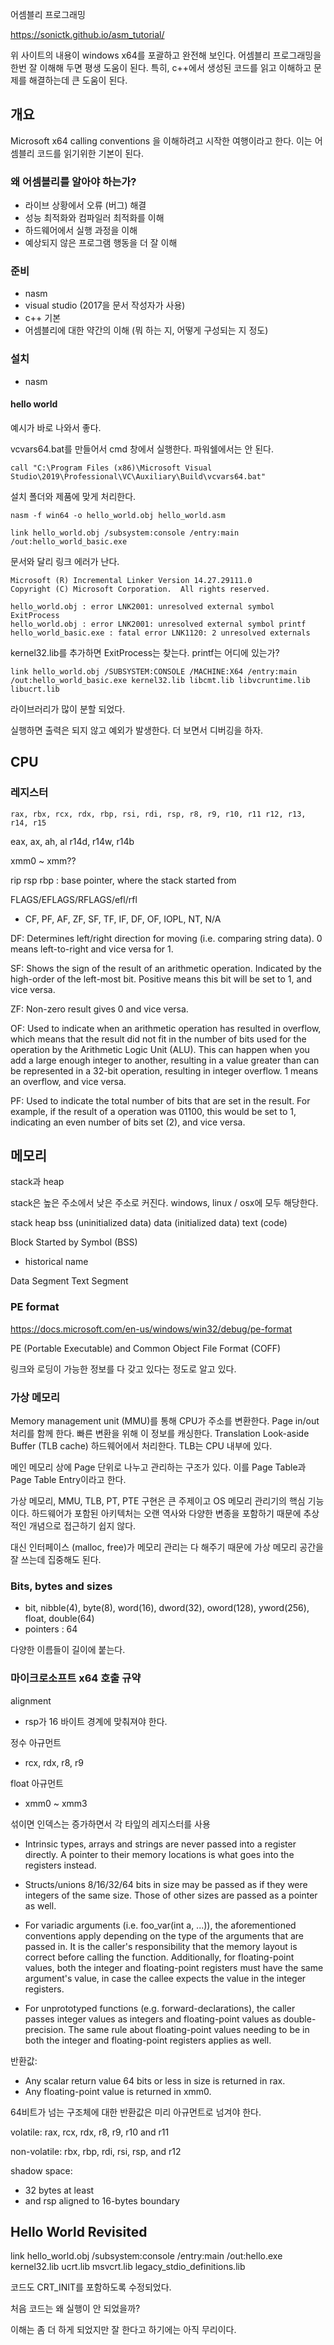 어셈블리 프로그래밍 

https://sonictk.github.io/asm_tutorial/

위 사이트의 내용이 windows x64를 포괄하고 완전해 보인다. 어셈블리 프로그래밍을 한번 잘 이해해 두면 평생 도움이 된다. 
특히, c++에서 생성된 코드를 읽고 이해하고 문제를 해결하는데 큰 도움이 된다. 


## 개요 

Microsoft x64 calling conventions 을 이해하려고 시작한 여행이라고 한다. 이는 어셈블리 코드를 읽기위한 기본이 된다. 

### 왜 어셈블리를 알아야 하는가? 

- 라이브 상황에서 오류 (버그) 해결
- 성능 최적화와 컴파일러 최적화를 이해
- 하드웨어에서 실행 과정을 이해 
- 예상되지 않은 프로그램 행동을 더 잘 이해

### 준비 

- nasm 
- visual studio (2017을 문서 작성자가 사용) 
- c++ 기본 
- 어셈블리에 대한 약간의 이해 (뭐 하는 지, 어떻게 구성되는 지 정도)

### 설치 

- nasm 

#### hello world 

예시가 바로 나와서 좋다. 

vcvars64.bat를 만들어서 cmd 창에서 실행한다. 파워쉘에서는 안 된다. 
```
call "C:\Program Files (x86)\Microsoft Visual Studio\2019\Professional\VC\Auxiliary\Build\vcvars64.bat"
```
설치 폴더와 제품에 맞게 처리한다. 

```
nasm -f win64 -o hello_world.obj hello_world.asm
```

```
link hello_world.obj /subsystem:console /entry:main /out:hello_world_basic.exe
```

문서와 달리 링크 에러가 난다. 
```
Microsoft (R) Incremental Linker Version 14.27.29111.0
Copyright (C) Microsoft Corporation.  All rights reserved.

hello_world.obj : error LNK2001: unresolved external symbol ExitProcess
hello_world.obj : error LNK2001: unresolved external symbol printf
hello_world_basic.exe : fatal error LNK1120: 2 unresolved externals
```

kernel32.lib를 추가하면 ExitProcess는 찾는다. 
printf는 어디에 있는가? 

```
link hello_world.obj /SUBSYSTEM:CONSOLE /MACHINE:X64 /entry:main /out:hello_world_basic.exe kernel32.lib libcmt.lib libvcruntime.lib libucrt.lib
```
라이브러리가 많이 분할 되었다. 

실행하면 출력은 되지 않고 예외가 발생한다. 더 보면서 디버깅을 하자. 


## CPU

### 레지스터 

`rax, rbx, rcx, rdx, rbp, rsi, rdi, rsp, r8, r9, r10, r11 r12, r13, r14, r15`

eax, ax, ah, al 
r14d, r14w, r14b 

xmm0 ~ xmm??

rip 
rsp 
rbp : base pointer, where the stack started from 


FLAGS/EFLAGS/RFLAGS/efl/rfl

- CF, PF, AF, ZF, SF, TF, IF, DF, OF, IOPL, NT, N/A

DF: Determines left/right direction for moving (i.e. comparing string data). 0 means left-to-right and vice versa for 1.

SF: Shows the sign of the result of an arithmetic operation. Indicated by the high-order of the left-most bit. Positive means this bit will be set to 1, and vice versa.

ZF: Non-zero result gives 0 and vice versa.

OF: Used to indicate when an arithmetic operation has resulted in overflow, which means that the result did not fit in the number of bits used for the operation by the Arithmetic Logic Unit (ALU). This can happen when you add a large enough integer to another, resulting in a value greater than can be represented in a 32-bit operation, resulting in integer overflow. 1 means an overflow, and vice versa.

PF: Used to indicate the total number of bits that are set in the result. For example, if the result of a operation was 01100, this would be set to 1, indicating an even number of bits set (2), and vice versa.


## 메모리 

stack과 heap 

stack은 높은 주소에서 낮은 주소로 커진다. 
windows, linux / osx에 모두 해당한다.


stack 
heap 
bss (uninitialized data)
data (initialized data)
text (code)


Block Started by Symbol (BSS) 
- historical name 

Data Segment 
Text Segment 


### PE format 

https://docs.microsoft.com/en-us/windows/win32/debug/pe-format

PE (Portable Executable) and Common Object File Format (COFF)

링크와 로딩이 가능한 정보를 다 갖고 있다는 정도로 알고 있다. 


### 가상 메모리 

Memory management unit (MMU)를 통해 CPU가 주소를 변환한다. Page in/out 처리를 함께 한다. 
빠른 변환을 위해 이 정보를 캐싱한다. Translation Look-aside Buffer (TLB cache) 하드웨어에서 처리한다. TLB는 CPU 내부에 있다.

메인 메모리 상에 Page 단위로 나누고 관리하는 구조가 있다. 이를 Page Table과 Page Table Entry이라고 한다. 

가상 메모리, MMU, TLB, PT, PTE 구현은 큰 주제이고 OS 메모리 관리기의 핵심 기능이다. 하드웨어가 포함된 아키텍처는 오랜 역사와 다양한 변종을 포함하기 때문에 추상적인 개념으로 접근하기 쉽지 않다.

대신 인터페이스 (malloc, free)가 메모리 관리는 다 해주기 때문에 가상 메모리 공간을 잘 쓰는데 집중해도 된다. 



### Bits, bytes and sizes

- bit, nibble(4), byte(8), word(16), dword(32), oword(128), yword(256), float, double(64)
- pointers : 64

다양한 이름들이 길이에 붙는다. 


### 마이크로소프트 x64 호출 규약 

alignment 
- rsp가 16 바이트 경계에 맞춰져야 한다. 

정수 아규먼트 
- rcx, rdx, r8, r9

float 아규먼트 
- xmm0 ~ xmm3 

섞이면 인덱스는 증가하면서 각 타잎의 레지스터를 사용 

- Intrinsic types, arrays and strings are never passed into a register directly. A pointer to their memory locations is what goes into the registers instead.

- Structs/unions 8/16/32/64 bits in size may be passed as if they were integers of the same size. Those of other sizes are passed as a pointer as well.

- For variadic arguments (i.e. foo_var(int a, ...)), the aforementioned conventions apply depending on the type of the arguments that are passed in. It is the caller's responsibility that the memory layout is correct before calling the function. Additionally, for floating-point values, both the integer and floating-point registers must have the same argument's value, in case the callee expects the value in the integer registers.

- For unprototyped functions (e.g. forward-declarations), the caller passes integer values as integers and floating-point values as double-precision. The same rule about floating-point values needing to be in both the integer and floating-point registers applies as well.


반환값: 

- Any scalar return value 64 bits or less in size is returned in rax.
- Any floating-point value is returned in xmm0.

64비트가 넘는 구조체에 대한 반환값은 미리 아규먼트로 넘겨야 한다. 


volatile: 
rax, rcx, rdx, r8, r9, r10 and r11

non-volatile: 
rbx, rbp, rdi, rsi, rsp, and r12


shadow space: 
- 32 bytes at least
- and rsp aligned to 16-bytes boundary 


## Hello World Revisited


link hello_world.obj /subsystem:console /entry:main /out:hello.exe kernel32.lib ucrt.lib msvcrt.lib legacy_stdio_definitions.lib

코드도 CRT_INIT를 포함하도록 수정되었다. 

처음 코드는 왜 실행이 안 되었을까? 


이해는 좀 더 하게 되었지만 잘 한다고 하기에는 아직 무리이다. 

